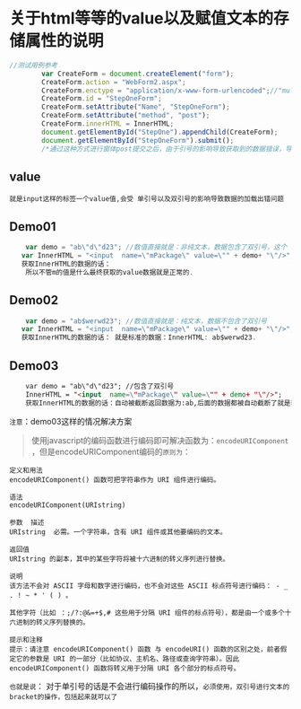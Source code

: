 # 关于html等等的value以及赋值文本的存储属性的说明

```js
//测试用例参考
        var CreateForm = document.createElement("form");
        CreateForm.action = "WebForm2.aspx";
        CreateForm.enctype = "application/x-www-form-urlencoded";//"multipart/form-data";
        CreateForm.id = "StepOneForm";
        CreateForm.setAttribute("Name", "StepOneForm");
        CreateForm.setAttribute("method", "post");
        CreateForm.innerHTML = InnerHTML;
        document.getElementById("StepOne").appendChild(CreateForm);
        document.getElementById("StepOneForm").submit();
        /*通过这种方式进行窗体post提交之后，由于引号的影响导致获取到的数据错误，导致传送的数据被自动截断*/
```


## value

    就是input这样的标签一个value值,会受 单引号以及双引号的影响导致数据的加载出错问题

## Demo01

```js
    var demo = "ab\"d\"d23"; //数值直接就是：非纯文本，数据包含了双引号，这个
   var InnerHTML = "<input  name=\"mPackage\" value=\"" + demo+ "\"/>";
   获取InnerHTML的数据的话： 
    所以不管m的值是什么最终获取的value数据就是正常的.
```

## Demo02

```js
    var demo = "ab$werwd23"; //数值直接就是：纯文本，数据不包含了双引号
   var InnerHTML = "<input  name=\"mPackage\" value=\"" + demo+ "\"/>";
   获取InnerHTML的数据的话： 就是标准的数据：InnerHTML: ab$werwd23.
```

## Demo03

```html
    var demo = "ab\"d\"d23"; //包含了双引号
    InnerHTML = "<input  name=\"mPackage\" value=\"" + demo+ "\"/>";
    获取InnerHTML的数据的话：自动被截断返回数据为:ab,后面的数据都被自动截断了就是获取数据信息的时候出现了错误
```

`注意`：demo03这样的情况解决方案
> 使用javascript的编码函数进行编码即可解决函数为：`encodeURIComponent`
，但是encodeURIComponent编码的`原则为`：

    定义和用法
    encodeURIComponent() 函数可把字符串作为 URI 组件进行编码。

    语法
    encodeURIComponent(URIstring)

    参数  描述
    URIstring  必需。一个字符串，含有 URI 组件或其他要编码的文本。 

    返回值
    URIstring 的副本，其中的某些字符将被十六进制的转义序列进行替换。

    说明
    该方法不会对 ASCII 字母和数字进行编码，也不会对这些 ASCII 标点符号进行编码： - _ . ! ~ * ' ( ) 。

    其他字符（比如 ：;/?:@&=+$,# 这些用于分隔 URI 组件的标点符号），都是由一个或多个十六进制的转义序列替换的。

    提示和注释
    提示：请注意 encodeURIComponent() 函数 与 encodeURI() 函数的区别之处，前者假定它的参数是 URI 的一部分（比如协议、主机名、路径或查询字符串）。因此 encodeURIComponent() 函数将转义用于分隔 URI 各个部分的标点符号。

`也就是说`： 对于单引号的话是不会进行编码操作的所以，`必须使用，双引号进行文本的bracket的操作，包括起来就可以了`